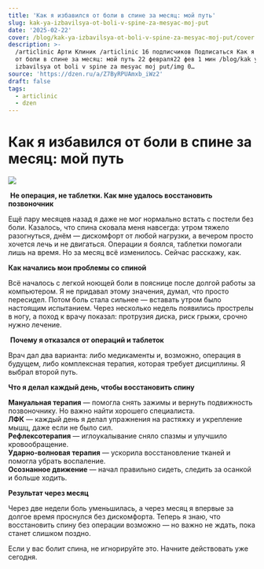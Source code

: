 ```yaml
---
title: 'Как я избавился от боли в спине за месяц: мой путь'
slug: kak-ya-izbavilsya-ot-boli-v-spine-za-mesyac-moj-put
date: '2025-02-22'
cover: /blog/kak-ya-izbavilsya-ot-boli-v-spine-za-mesyac-moj-put/cover.jpg
description: >-
  /articlinic Арти Клиник /articlinic 16 подписчиков Подписаться Как я избавился
  от боли в спине за месяц: мой путь 22 февраля22 фев 1 мин /blog/kak ya
  izbavilsya ot boli v spine za mesyac moj put/img 0…
source: 'https://dzen.ru/a/Z7ByRPUAmxb_iWz2'
draft: false
tags:
  - articlinic
  - dzen
---
```


# Как я избавился от боли в спине за месяц: мой путь

![](/blog/kak-ya-izbavilsya-ot-boli-v-spine-za-mesyac-moj-put/img-0.jpg)

 **Не операция, не таблетки. Как мне удалось восстановить позвоночник**  
  
Ещё пару месяцев назад я даже не мог нормально встать с постели без боли. Казалось, что спина сковала меня навсегда: утром тяжело разогнуться, днём — дискомфорт от любой нагрузки, а вечером просто хочется лечь и не двигаться. Операции я боялся, таблетки помогали лишь на время. Но за месяц всё изменилось. Сейчас расскажу, как.  
  
**Как начались мои проблемы со спиной**  
  
Всё началось с легкой ноющей боли в пояснице после долгой работы за компьютером. Я не придавал этому значения, думал, что просто пересидел. Потом боль стала сильнее — вставать утром было настоящим испытанием. Через несколько недель появились прострелы в ногу, а поход к врачу показал: протрузия диска, риск грыжи, срочно нужно лечение.  
  
 **Почему я отказался от операций и таблеток**  
  
Врач дал два варианта: либо медикаменты и, возможно, операция в будущем, либо комплексная терапия, которая требует дисциплины. Я выбрал второй путь.  
  
**Что я делал каждый день, чтобы восстановить спину**

**Мануальная терапия** — помогла снять зажимы и вернуть подвижность позвоночнику. Но важно найти хорошего специалиста.  
**ЛФК** — каждый день я делал упражнения на растяжку и укрепление мышц, даже если не было сил.  
**Рефлексотерапия** — иглоукалывание сняло спазмы и улучшило кровообращение.  
**Ударно-волновая терапия** — ускорила восстановление тканей и помогла убрать воспаление.  
**Осознанное движение** — начал правильно сидеть, следить за осанкой и больше ходить.

**Результат через месяц**  
  
Через две недели боль уменьшилась, а через месяц я впервые за долгое время проснулся без дискомфорта. Теперь я знаю, что восстановить спину без операции возможно — но важно не ждать, пока станет слишком поздно.  
  
Если у вас болит спина, не игнорируйте это. Начните действовать уже сегодня.